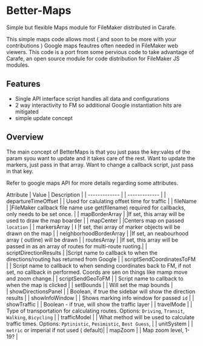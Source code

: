 # Better-Maps
Simple but flexible Maps module for FileMaker distributed in Carafe. 

This simple maps code allows most ( and soon to be more with your contributions ) Google maps feautres often needed in FileMaker web viewers. This code is a port from some pervious code to take advantage of Carafe, an open source module for code distribution for FileMaker JS modules.

## Features
- Single API interface script handles all data and configurations
- 2 way interactivity to FM so additional Google instantiation hits are mitigated
- simple update concept

## Overview
The main concept of BetterMaps is that you just pass the key:vales of the param syou want to update and it takes care of the rest. Want to update the markers, just pass in that array. Want to change a callback script, just pass in that key.

Refer to google maps API for more details regarding some attributes.

 Attribute  | Value | Description |
| ------------- | | ------------- |
| departureTimeOffset  | |  Used for calulating offset time for traffic |
| fileName  |  |FileMaker callback file name use get(filename) required for callbacks, only needs to be set once.  |
| mapBorderArray |  |If set, this array will be used to draw the map boarder |
| mapCenter |  |Centers map on passed `location` |
| markersArray | I |f set, thei array of marker objects will be drawn on the map |
| neighborhoodBorderArray |  |If set, an neabourhood array ( outline) will be drawn |
| routesArray |  |If set, this array will be passed in as an array of routes for multi-route ruoting.|
| scriptDirectionResults |  |Script name to callback to when the directions/routing has returned from Google |
| scriptSendCoordinatesToFM | | Script name to callback to when sending coordinates back to FM, if not set, no callback in performed. Coords are sen on things like mamp move and zoom change.|
| scriptSendGeoToFM |  | Script name to callback to when the map is clicked |
| setBounds  |  | Will set the map bounds   |\
| showDirectionsPanel |  | Boolean, if true the sidebar will show the direction results |
| showInfoWindow |  | Shows marking info window for passed `id` |
| showTraffic  |  | Boolean - if true, will show the traffic layer  |
| travelMode  |  | Type of transportation for calculating routes. Options: `Driving`, `Transit`, `Walking`, `Bicycling`  |
| trafficModel |  | What method will be used to calculate traffic times. Options:  `Pptinistic`, `Pesimistic`, `Best Guess`,  |
| unitSystem  | | `metric` or imperial if not used ( default)|
| mapZoom |  | Map zoom level, 1-19? |
